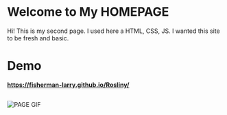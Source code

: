 # Welcome to My HOMEPAGE

Hi! This is my second page. I used here a HTML, CSS, JS.
I wanted this site to be fresh and basic. 


# Demo

**https://fisherman-larry.github.io/Rosliny/**

## 
![PAGE GIF](images/rosliny.gif)

